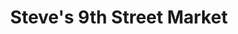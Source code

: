 ---
title: "Steve's 9th Street Market"
url: /brooklyn/steves-9th-street-market/
shop: Supermarkt
---